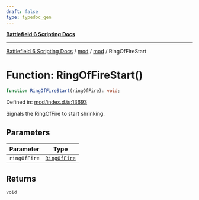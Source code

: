```yaml
---
draft: false
type: typedoc_gen
---
```


[**Battlefield 6 Scripting Docs**](../../../_index.md)

***

[Battlefield 6 Scripting Docs](../../../_index.md) / [mod](../../_index.md) / [mod](../_index.md) / RingOfFireStart

# Function: RingOfFireStart()

```ts
function RingOfFireStart(ringOfFire): void;
```

Defined in: [mod/index.d.ts:13693](https://github.com/battlefield-portal-community/portal-docs/blob/ff09b2690670f74de7e97198022e5a97ff1161ff/generators/santiago/mod/index.d.ts#L13693)

Signals the RingOfFire to start shrinking.

## Parameters

| Parameter | Type |
| ------ | ------ |
| `ringOfFire` | [`RingOfFire`](../RingOfFire/_index.md) |

## Returns

`void`
